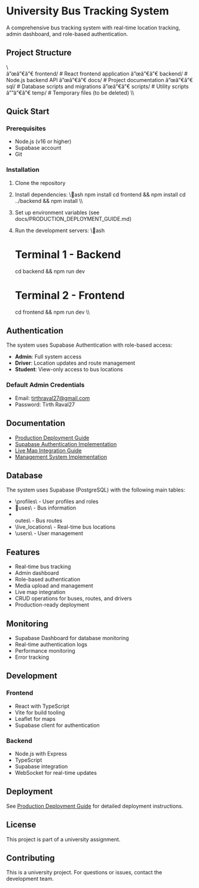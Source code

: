 ﻿# University Bus Tracking System

A comprehensive bus tracking system with real-time location tracking, admin dashboard, and role-based authentication.

## Project Structure

\\\
â”œâ”€â”€ frontend/                 # React frontend application
â”œâ”€â”€ backend/                  # Node.js backend API
â”œâ”€â”€ docs/                     # Project documentation
â”œâ”€â”€ sql/                      # Database scripts and migrations
â”œâ”€â”€ scripts/                  # Utility scripts
â””â”€â”€ temp/                     # Temporary files (to be deleted)
\\\

## Quick Start

### Prerequisites
- Node.js (v16 or higher)
- Supabase account
- Git

### Installation
1. Clone the repository
2. Install dependencies:
   \\\ash
   npm install
   cd frontend && npm install
   cd ../backend && npm install
   \\\

3. Set up environment variables (see docs/PRODUCTION_DEPLOYMENT_GUIDE.md)

4. Run the development servers:
   \\\ash
   # Terminal 1 - Backend
   cd backend && npm run dev
   
   # Terminal 2 - Frontend
   cd frontend && npm run dev
   \\\

## Authentication

The system uses Supabase Authentication with role-based access:
- **Admin**: Full system access
- **Driver**: Location updates and route management
- **Student**: View-only access to bus locations

### Default Admin Credentials
- Email: tirthraval27@gmail.com
- Password: Tirth Raval27

## Documentation

- [Production Deployment Guide](docs/PRODUCTION_DEPLOYMENT_GUIDE.md)
- [Supabase Authentication Implementation](docs/SUPABASE_AUTH_IMPLEMENTATION.md)
- [Live Map Integration Guide](docs/LIVE_MAP_INTEGRATION_GUIDE.md)
- [Management System Implementation](docs/COMPLETE_MANAGEMENT_SYSTEM_IMPLEMENTATION.md)

## Database

The system uses Supabase (PostgreSQL) with the following main tables:
- \profiles\ - User profiles and roles
- \uses\ - Bus information
- \outes\ - Bus routes
- \live_locations\ - Real-time bus locations
- \users\ - User management

## Features

- Real-time bus tracking
- Admin dashboard
- Role-based authentication
- Media upload and management
- Live map integration
- CRUD operations for buses, routes, and drivers
- Production-ready deployment

## Monitoring

- Supabase Dashboard for database monitoring
- Real-time authentication logs
- Performance monitoring
- Error tracking

## Development

### Frontend
- React with TypeScript
- Vite for build tooling
- Leaflet for maps
- Supabase client for authentication

### Backend
- Node.js with Express
- TypeScript
- Supabase integration
- WebSocket for real-time updates

## Deployment

See [Production Deployment Guide](docs/PRODUCTION_DEPLOYMENT_GUIDE.md) for detailed deployment instructions.

## License

This project is part of a university assignment.

## Contributing

This is a university project. For questions or issues, contact the development team.
